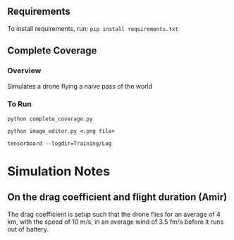 ## Requirements
To install requirements, run: `pip install requirements.txt`

## Complete Coverage
### Overview
Simulates a drone flying a naive pass of the world 

### To Run
`python complete_coverage.py`

`python image_editor.py <.png file>`

`tensorboard --logdir=Training/Log`

# Simulation Notes
## On the drag coefficient and flight duration (Amir)
The drag coefficient is setup such that the drone flies for an average of 4 km, with the speed of 10 m/s, in an average wind of 3.5 fm/s before it runs out of battery.
